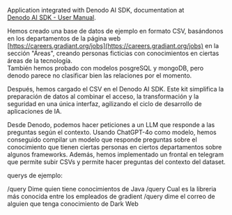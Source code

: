 Application integrated with Denodo AI SDK, documentation at  
[Denodo AI SDK - User Manual](https://community.denodo.com/docs/html/document/denodoconnects/latest/en/Denodo%20AI%20SDK%20-%20User%20Manual).

Hemos creado una base de datos de ejemplo en formato CSV, basándonos en los departamentos de la página web  
[https://careers.gradiant.org/jobs](https://careers.gradiant.org/jobs) en la sección "Áreas", creando personas ficticias con conocimientos en ciertas áreas de la tecnología.  
También hemos probado con modelos posgreSQL y mongoDB, pero denodo parece no clasificar bien las relaciones por el momento.


Después, hemos cargado el CSV en el Denodo AI SDK. Este kit simplifica la preparación de datos al combinar el acceso, la transformación y la seguridad en una única interfaz, agilizando el ciclo de desarrollo de aplicaciones de IA.  

Desde Denodo, podemos hacer peticiones a un LLM que responde a las preguntas según el contexto. Usando ChatGPT-4o como modelo, hemos conseguido compilar un modelo que responde preguntas sobre el conocimiento que tienen ciertas personas en ciertos departamentos sobre algunos frameworks.
Además, hemos implementado un frontal en telegram que permite subir CSVs y permite hacer preguntas del contexto del dataset.

querys de ejemplo: 

/query Dime quien tiene conocimientos de Java
/query Cual es la libreria más conocida entre los empleados de gradient
/query dime el correo de alguien que tenga conocimiento de Dark Web

